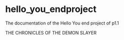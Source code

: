 # hello_you_endproject
The documentation of the Hello You end project of p1.1

THE CHRONICLES OF THE DEMON SLAYER
